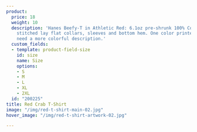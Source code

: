 ```yaml
---
product:
  price: 18
  weight: 10
  description: 'Hanes Beefy-T in Athletic Red: 6.1oz pre-shrunk 100% Cotton. Double-needle
    stitched lay flat collars, sleeves and bottom hem. One color printed on front.  Probably
    need a more colorful description.'
  custom_fields:
  - template: product-field-size
    id: size
    name: Size
    options:
    - S
    - M
    - L
    - XL
    - 2XL
  id: "200225"
title: Red Crab T-Shirt
image: "/img/red-t-shirt-main-02.jpg"
hover_image: "/img/red-t-shirt-artwork-02.jpg"

---
```


